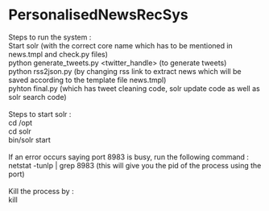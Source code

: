 # PersonalisedNewsRecSys

Steps to run the system : <br>
Start solr (with the correct core name which has to be mentioned in news.tmpl and check.py files) <br>
python generate_tweets.py <twitter_handle> (to generate tweets) <br>
python rss2json.py (by changing rss link to extract news which will be saved according to the template file news.tmpl) <br>
pyhton final.py (which has tweet cleaning code, solr update code as well as solr search code) <br>
<br>
Steps to start solr : <br>
cd /opt <br>
cd solr <br>
bin/solr start <br>
<br>
If an error occurs saying port 8983 is busy, run the following command : <br>
netstat -tunlp | grep 8983 (this will give you the pid of the process using the port) <br>
<br>
Kill the process by : <br>
kill <pid> <br>
